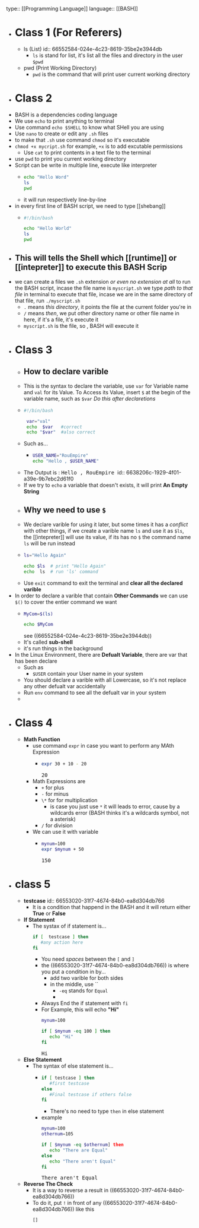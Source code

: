 type:: [[Programming Language]]
language:: [[BASH]]

- # Class 1 (For Referers)
	- ls (List)
	  id:: 66552584-024e-4c23-8619-35be2e3944db
		- `ls` is stand for list, it's list all the files and directory in the user `$pwd`
	- pwd (Print Working Directory)
		- `pwd` is the command that will print user current working directory
- # Class 2
- BASH is a dependencies coding language
- We use `echo` to print anything to terminal
- Use command `echo $SHELL` to know what SHell you are using
- Use `nano` to create or edit any `.sh` files
- to make that `.sh` use command `chmod` so it's executable
- `chmod +x mycript.sh` for example, `+x` is to add excutable permissions
	- Use `cat` to print contents in a text file to the terminal
- use `pwd` to print you current working directory
- Script can be write in multiple line, execute like interpreter
	- ```bash
	  echo "Hello Word"
	  ls
	  pwd
	  ```
	- it will run respectively line-by-line
- in every first line of BASH script, we need to type [[shebang]]
	- ```bash
	  #!/bin/bash
	  
	  echo "Hello World"
	  ls
	  pwd
	  ```
- This will tells the Shell which [[runtime]] or [[intepreter]]  to execute this BASH Scrip
  ---
- we can create a files we `.sh` extension _or even no extension at all_ to run the BASH script, incase the file name is `myscript.sh` we type _path to that file_ in terminal to execute that file, incase we are in the same directory of that file, run `./myscript.sh`
	- `.` means _this directory_, it points the file at the current folder you're in
	- `/` means _then_, we put other directory name or other file name in here, if it's a file, it's execute it
	- `myscript.sh` is the file, so ,  BASH will execute it
- # Class 3
	- ## How to declare varible
	- This is the syntax to declare the variable, use `var` for Variable name and `val` for its Value. To Access its Value, insert `$` at the begin of the variable name, such as `$var` _Do this after declaretions_
	- ```bash
	  #!/bin/bash
	  
	   var="val"
	   echo  $var   #correct
	   echo "$var"  #also correct
	  ```
	- Such as...
		- ```bash
		  USER_NAME="RouEmpire"
		  echo "Hello , $USER_NAME"
		  ```
	- The Output is : <samp> Hello , RouEmpire </samp>
	  id:: 6638206c-1929-4f01-a39e-9b7ebc2d61f0
	- If we try to `echo` a variable that doesn't exists, it will print **An Empty String**
	- ## Why we need to use `$`
	- We declare varible for using it later, but some times it has a _conflict_ with other things, if we create a varible name `ls` and use it as `$ls`, the [[intepreter]] will use its value, if its has no `$` the command name `ls` will be run instead
	- ```bash
	  ls="Hello Again"
	  
	  echo $ls  # print "Hello Again"
	  echo  ls  # run 'ls' command
	  ```
	- Use `exit` command to exit the terminal and **clear all the declared varible**
- In order to declare a varible that contain **Other Commands** we can use `$()` to cover the entier command we want
	- ```bash
	  MyCom=$(ls)
	  
	  echo $MyCom
	  ```
	  see ((66552584-024e-4c23-8619-35be2e3944db))
	- It's called **sub-shell**
	- it's run things in the background
- In the Linux Environment, there are **Defualt Variable**, there are var that has been declare
	- Such as
		- `$USER` contain your User name in your system
	- You should declare a varible with all Lowercase, so it's not replace any other defualt var accidentally
	- Run `env` command to see all the defualt var in your system
	-
- # Class 4
	- **Math Function**
		- use command `expr` in case you want to perform any MAth Expression
			- ```sh
			  expr 30 + 10 - 20
			  ```
			  <samp> 20 </samp>
		- Math Expressions are
			- `+` for plus
			- `-` for minus
			- `\*` for for multiplication
				- is case you just use `*` it will leads to error, cause by a wildcards error (BASH thinks it's a wildcards symbol, not a asterisk)
			- `/` for division
		- We can use it with variable
			- ```bash
			  mynum=100
			  expr $mynum + 50
			  ```
			  <samp>150</samp>
- # class 5
	- **testcase**
	  id:: 66553020-31f7-4674-84b0-ea8d304db766
		- It is a condition that happend in the BASH and it will return either **True** or **False**
	- **If Statement**
		- The systax of if statement is...
		  ```bash
		  if [  testcase ] then
		     #any action here
		  fi
		  ```
			- You need _spaces_ between the `[` and `]`
			- the ((66553020-31f7-4674-84b0-ea8d304db766)) is where you put a condition in by...
				- add two varible for both sides
				- in the middle, use ``
					- `-eq` stands for `Equal`
					-
			- Always End the if statement with `fi`
			- For Example, this will echo **"Hi"**
			  ```bash
			  mynum=100
			  
			  if [ $mynum -eq 100 ] then
			     echo "Hi"
			  fi
			  ```
			  <samp>Hi</samp>
	- **Else Statement**
		- The syntax of else statement is...
			- ```bash
			  if [ testcase ] then
			     #first testcase
			  else
			     #Final testcase if others false
			  fi
			  ```
				- There's no need to type `then` in else statement
			- example
			  ```bash
			  mynum=100
			  othernum=105
			  
			  if [ $mynum -eq $othernum] then
			     echo "There are Equal"
			  else
			     echo "There aren't Equal"
			  fi
			  ```
			  <samp>  There aren't Equal </samp>
	- **Reverse The Check**
		- It is a way to reverse a result in ((66553020-31f7-4674-84b0-ea8d304db766))
		- To do it, put `!` in front of any ((66553020-31f7-4674-84b0-ea8d304db766)) like this
		  ```
		  []
		  ```